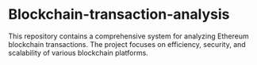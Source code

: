 # Blockchain-transaction-analysis
This repository contains a comprehensive system for analyzing Ethereum blockchain transactions. The project focuses on efficiency, security, and scalability of various blockchain platforms. 
